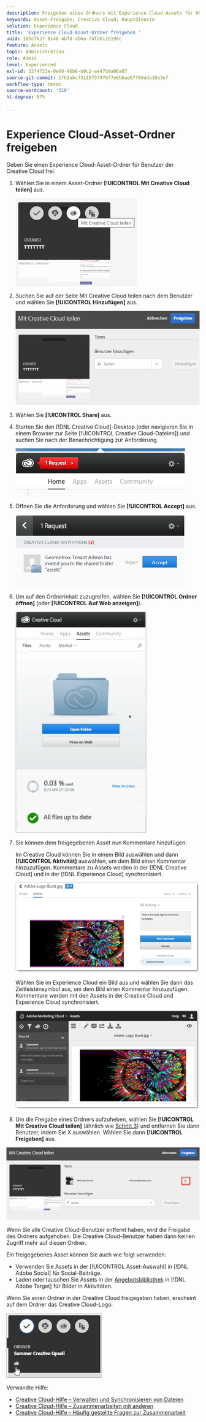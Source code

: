 ```yaml
---
description: Freigeben eines Ordners mit Experience Cloud-Assets für User von Creative Cloud.
keywords: Asset-Freigabe; Creative Cloud; Hauptdienste
solution: Experience Cloud
title: 'Experience Cloud-Asset-Ordner freigeben '
uuid: 105cf627-0148-4bf8-ab6a-7afa612e198c
feature: Assets
topic: Administration
role: Admin
level: Experienced
exl-id: 32f4723e-0e66-46b6-b0c2-ae47b9a06a87
source-git-commit: 1fb1abc7311573f976f7e6b6ae67f60ada10a3e7
workflow-type: tm+mt
source-wordcount: '316'
ht-degree: 67%

---
```


# Experience Cloud-Asset-Ordner freigeben

Geben Sie einen Experience Cloud-Asset-Ordner für Benutzer der Creative Cloud frei.

1. Wählen Sie in einem Asset-Ordner **[!UICONTROL Mit Creative Cloud teilen]** aus.

   ![Schrittergebnis](assets/asset-share-cc.png)
1. Suchen Sie auf der Seite Mit Creative Cloud teilen nach dem Benutzer und wählen Sie **[!UICONTROL Hinzufügen]** aus.

   ![](assets/asset-share-cc-page.png)

1. Wählen Sie **[!UICONTROL Share]** aus.
1. Starten Sie den [!DNL Creative Cloud]-Desktop (oder navigieren Sie in einem Browser zur Seite [!UICONTROL Creative Cloud-Dateien]) und suchen Sie nach der Benachrichtigung zur Anforderung.

   ![](assets/cc_share_request.png)
1. Öffnen Sie die Anforderung und wählen Sie **[!UICONTROL Accept]** aus.

   ![Schrittergebnis](assets/cc_share_accept.png)
1. Um auf den Ordnerinhalt zuzugreifen, wählen Sie **[!UICONTROL Ordner öffnen]** (oder **[!UICONTROL Auf Web anzeigen]**).

   ![Schritt Ergebnis](assets/creative_cloud_open_folder.png)
1. Sie können dem freigegebenen Asset nun Kommentare hinzufügen:

   Im Creative Cloud können Sie in einem Bild auswählen und dann **[!UICONTROL Aktivität]** auswählen, um dem Bild einen Kommentar hinzuzufügen. Kommentare zu Assets werden in der [!DNL Creative Cloud] und in der [!DNL Experience Cloud] synchronisiert.

   ![](assets/asset_comment_cc.png)

   Wählen Sie im Experience Cloud ein Bild aus und wählen Sie dann das Zeitleistensymbol aus, um dem Bild einen Kommentar hinzuzufügen. Kommentare werden mit den Assets in der Creative Cloud und Experience Cloud synchronisiert.

   ![](assets/asset_comment_mac.png)

1. Um die Freigabe eines Ordners aufzuheben, wählen Sie **[!UICONTROL Mit Creative Cloud teilen]** (ähnlich wie [Schritt 3](t-share-creative-cloud.md#step_BA17CFA185284641A9B878BA29551996)) und entfernen Sie dann Benutzer, indem Sie X auswählen. Wählen Sie dann **[!UICONTROL Freigeben]** aus.

![](assets/asset_remove_user.png)

Wenn Sie alle Creative Cloud-Benutzer entfernt haben, wird die Freigabe des Ordners aufgehoben. Die Creative Cloud-Benutzer haben dann keinen Zugriff mehr auf diesen Ordner.

Ein freigegebenes Asset können Sie auch wie folgt verwenden:

* Verwenden Sie Assets in der [!UICONTROL Asset-Auswahl] in [!DNL Adobe Social] für Social-Beiträge.
* Laden oder tauschen Sie Assets in der [Angebotsbibliothek](https://experienceleague.adobe.com/docs/target/using/experiences/offers/manage-content.html?lang=de) in [!DNL Adobe Target] für Bilder in Aktivitäten.

Wenn Sie einen Ordner in der Creative Cloud freigegeben haben, erscheint auf dem Ordner das Creative Cloud-Logo.

![](assets/asset-cc-logo.png)

Verwandte Hilfe:

* [Creative Cloud-Hilfe – Verwalten und Synchronisieren von Dateien](https://helpx.adobe.com/de/creative-cloud/help/sync-creative-cloud-files.html)
* [Creative Cloud-Hilfe – Zusammenarbeiten mit anderen](https://helpx.adobe.com/de/creative-cloud/help/collaboration.html)
* [Creative Cloud-Hilfe – Häufig gestellte Fragen zur Zusammenarbeit](https://helpx.adobe.com/de/creative-cloud/help/collaboration-faq.html)
